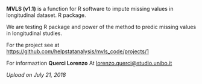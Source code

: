 **MVLS (v1.1)** is a function for R software to impute missing values in longitudinal dataset. R package. 

We are testing R package and power of the method to predic missing values in longitudinal studies.

For the project see at https://github.com/helpstatanalysis/mvls_code/projects/1

For informaztion **Querci Lorenzo** At lorenzo.querci@studio.unibo.it

*Upload on July 21, 2018*
